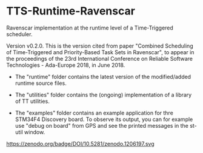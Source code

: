 # TTS-Runtime-Ravenscar
Ravenscar implementation at the runtime level of a Time-Triggered scheduler.

Version v0.2.0.
This is the version cited from paper "Combined Scheduling of Time-Triggered and Priority-Based Task Sets in Ravenscar", to appear in the proceedings of the 23rd International Conference on Reliable Software Technologies - Ada-Europe 2018, in June 2018.

 - The "runtime" folder contains the latest version of the modified/added runtime source files.

 - The "utilities" folder contains the (ongoing) implementation of a library of TT utilities.

 - The "examples" folder contains an example application for thre STM34F4 Discovery board. To observe its output, you can for example use "debug on board" from GPS and see the printed messages in the st-util window.

https://zenodo.org/badge/DOI/10.5281/zenodo.1206197.svg
